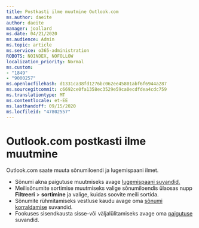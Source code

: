 ```yaml
---
title: Postkasti ilme muutmine Outlook.com
ms.author: daeite
author: daeite
manager: joallard
ms.date: 04/21/2020
ms.audience: Admin
ms.topic: article
ms.service: o365-administration
ROBOTS: NOINDEX, NOFOLLOW
localization_priority: Normal
ms.custom:
- "1849"
- "9000257"
ms.openlocfilehash: d1331ca38fd1276bc062ee45801abf6f6944a287
ms.sourcegitcommit: c6692ce0fa1358ec3529e59ca0ecdfdea4cdc759
ms.translationtype: MT
ms.contentlocale: et-EE
ms.lasthandoff: 09/15/2020
ms.locfileid: "47802557"
---
```

# <a name="change-the-look-of-your-outlookcom-mailbox"></a>Outlook.com postkasti ilme muutmine

Outlook.com saate muuta sõnumiloendi ja lugemispaani ilmet.

- Sõnumi akna paigutuse muutmiseks avage [lugemispaani suvandid.](https://outlook.live.com/mail/options/mail/layout/readingPane)
- Meilisõnumite sortimise muutmiseks valige sõnumiloendis ülaosas nupp **Filtreeri**  >  **sortimine** ja valige, kuidas soovite meili sortida.
- Sõnumite rühmitamiseks vestluse kaudu avage oma [sõnumi korraldamise](https://outlook.live.com/mail/options/mail/layout/conversations) suvandid.
- Fookuses sisendkausta sisse-või väljalülitamiseks avage oma [paigutuse](https://outlook.live.com/mail/options/mail/layout/focused) suvandid.